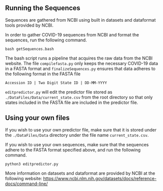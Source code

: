 ## Running the Sequences
Sequences are gathered from NCBI using built in datasets and dataformat tools provided by NCBI.

In order to gather COVID-19 sequences from NCBI and format the sequences, run the following command.
```
bash getSequences.bash
```
The bash script runs a pipeline that acquires the raw data from the NCBI website. The file `compilefasta.py` only keeps the necessary COVID-19 data in a FASTA format and `finalizeSequences.py` ensures that data adheres to the following format in the FASTA file

```
Accession ID | Two Digit State ID | DD-MM-YYYY
```

`editpredictor.py` will edit the predictor file stored as `./DataFiles/Data/current_state.csv` from the root directory so that only states included in the FASTA file are included in the predictor file.

## Using your own files

If you wish to use your own predictor file, make sure that it is stored under the `./DataFiles/Data` directory under the file name `current_state.csv`.

If you wish to use your own sequences, make sure that the sequences adhere to the FASTA format specified above, and run the following command.

```
python3 editpredictor.py
```

More information on datasets and dataformat are provided by NCBI at the following website: https://www.ncbi.nlm.nih.gov/datasets/docs/reference-docs/command-line/
